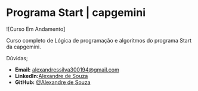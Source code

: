 # Programa Start | capgemini
![Curso Em Andamento]

<justify>
Curso completo de Lógica de programação e algoritmos do programa Start da capgemini.
</justify>

Dúvidas;
- **Email:** alexandressilva300194@gmail.com	
- **LinkedIn:**[Alexandre de Souza](htt://www.linkedin.com/in/alexandre-de-souza-419714263/) 
- **GitHub:** [@Alexandre de Souza](https://github.com/XNDdev)
